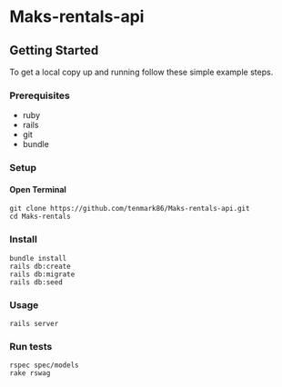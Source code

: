 # Maks-rentals-api

## Getting Started

To get a local copy up and running follow these simple example steps.

### Prerequisites
- ruby 
- rails 
- git 
- bundle

### Setup

#### Open Terminal 

    git clone https://github.com/tenmark86/Maks-rentals-api.git
    cd Maks-rentals

### Install

    bundle install
    rails db:create
    rails db:migrate
    rails db:seed

### Usage

    rails server
    
### Run tests

    rspec spec/models
    rake rswag
